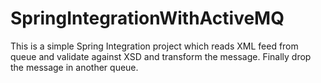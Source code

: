 # SpringIntegrationWithActiveMQ
This is a simple Spring Integration project which reads XML feed from queue and validate against XSD and transform the message. Finally drop the message in another queue.
